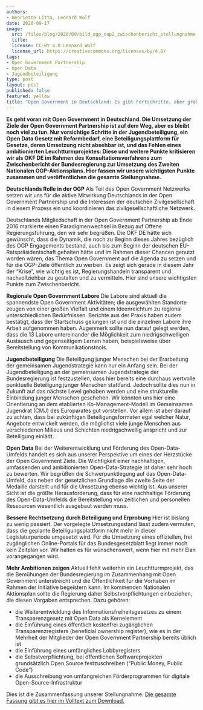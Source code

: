 ```yaml
---
authors:
- Henriette Litta, Leonard Wolf
date: 2020-09-17
image:
  src: /files/blog/2020/09/bild_ogp_nap2_zwischenbericht_stellungnahme.png
  title: 
  license: CC-BY 4.0 Leonard Wolf
  license_url: https://creativecommons.org/licenses/by/4.0/
tags:
- Open Government Partnership
- Open Data
- Jugendbeteiligung
type: post
layout: post
published: false
featured: yellow
title: "Open Government in Deutschland: Es gibt Fortschritte, aber große Ambitionen fehlen"
---
```

**Es geht voran mit Open Government in Deutschland. Die Umsetzung der Ziele der Open Government Partnership ist auf dem Weg, aber es bleibt noch viel zu tun. Nur vorsichtige Schritte in der Jugendbeteiligung, ein Open Data Gesetz mit Reformbedarf, eine Beteiligungsplattform für Gesetze, deren Umsetzung nicht absehbar ist, und das Fehlen eines ambitionierten Leuchtturmprojektes: Diese und weitere Punkte kritisieren wir als OKF DE im Rahmen des Konsultationsverfahrens zum Zwischenbericht der Bundesregierung zur Umsetzung des Zweiten Nationalen OGP-Aktionsplans. Hier fassen wir unsere wichtigsten Punkte zusammen und veröffentlichen die gesamte Stellungnahme.**

**Deutschlands Rolle in der OGP**
Als Teil des Open Government Netzwerks setzen wir uns für die aktive Mitwirkung Deutschlands in der Open Government Partnership und die Interessen der deutschen Zivilgesellschaft in diesem Prozess ein und koordinieren das zivilgesellschaftliche Netzwerk.

Deutschlands Mitgliedschaft in der Open Government Partnership ab Ende 2016 markierte einen Paradigmenwechsel in Bezug auf Offene Regierungsführung, den wir sehr begrüßen. Die OKF DE hätte sich gewünscht, dass die Dynamik, die noch zu Beginn dieses Jahres bezüglich des OGP Engagements bestand, auch bis zum Beginn der deutschen EU-Ratspräsidentschaft gehalten hätte und im Rahmen dieser Chancen genutzt worden wären, das Thema Open Government auf die Agenda zu setzen und für die OGP-Ziele öffentlich zu werben. Es zeigt sich gerade in diesem Jahr der “Krise”, wie wichtig es ist, Regierungshandeln transparent und nachvollziehbar zu gestalten und zu vermitteln. Hier sind unsere wichtigsten Punkte zum Zwischenbericht.

**Regionale Open Government Labore**
Die Labore sind aktuell die spannendste Open Government Aktivitäten; die ausgewählten Standorte zeugen von einer großen Vielfalt und einem Ideenreichtum zu regional unterschiedlichen Bedürfnissen. Berichte aus der Praxis haben zudem bestätigt, dass der Startschuss gelungen ist und die einzelnen Labore ihre Arbeit aufgenommen haben. Augenmerk sollte nun darauf gelegt werden, dass die 13 Labore untereinander die Möglichkeit zum niedrigschwelligen Austausch und gegenseitigem Lernen haben, beispielsweise über Bereitstellung von Kommunikationstools. 

**Jugendbeteiligung**
Die Beteiligung junger Menschen bei der Erarbeitung der gemeinsamen Jugendstrategie kann nur ein Anfang sein. Bei der Jugendbeteiligung an der gemeinsamen Jugendstrategie der Bundesregierung ist festzustellen, dass hier bereits eine durchaus wertvolle punktuelle Beteiligung junger Menschen stattfand. Jedoch sollte dies nun in Zukunft auf das nächste Level gehoben werden und eine strukturelle Einbindung junger Menschen geschehen. Wir könnten uns hier eine Orientierung an dem etablierten Ko-Management-Modell im Gemeinsamen Jugendrat (CMJ) des Europarates gut vorstellen. Vor allem ist aber darauf zu achten, dass bei zukünftigen Beteiligungsformaten egal welcher Natur, Angebote entwickelt werden, die möglichst viele junge Menschen aus verschiedenen Milieus und Schichten niedrigschwellig anspricht und zur Beteiligung einlädt.

**Open Data**
Bei der Weiterentwicklung und Förderung des Open-Data-Umfelds handelt es sich aus unserer Perspektive um eines der Herzstücke der Open Government Ziele. Die Wichtigkeit einer nachhaltigen, umfassenden und ambitionierten Open-Data-Strategie ist daher sehr hoch zu bewerten. Wir begrüßen die Schwerpunktlegung auf das Open-Data-Umfeld, das neben der gesetzlichen Grundlage die zweite Seite der Medaille darstellt und für die Umsetzung ebenso wichtig ist. Aus unserer Sicht ist die größte Herausforderung, dass für eine nachhaltige Förderung des Open-Data-Umfelds die Bereitstellung von zeitlichen und personellen Ressourcen wesentlich ausgebaut werden muss.

**Bessere Rechtsetzung durch Beteiligung und Erprobung**
Hier ist bislang zu wenig passiert. Der vorgelegte Umsetzungsstand lässt zudem vermuten, dass die geplante Beteiligungsplattform nicht mehr in dieser Legislaturperiode umgesetzt wird. Für die Umsetzung eines offiziellen, frei zugänglichen Online-Portals für das Bundesgesetzblatt liegt immer noch kein Zeitplan vor. Wir halten es für wünschenswert, wenn hier mit mehr Elan vorangegangen wird.

**Mehr Ambitionen zeigen**
Aktuell fehlt weiterhin ein Leuchtturmprojekt, das die Bemühungen der Bundesregierung im Zusammenhang mit Open Government unterstreicht und die Öffentlichkeit für die Vorhaben im Rahmen der Initiative begeistern kann. Im kommenden Nationalen Aktionsplan sollte die Regierung daher Selbstverpflichtungen einbeziehen, die diesen Vorgaben entsprechen. Dazu gehören:
- die Weiterentwicklung des Informationsfreiheitsgesetzes zu einem Transparenzgesetz mit Open Data als Kernelement
- die Einführung eines öffentlich kostenfrei zugänglichen Transparenzregisters (beneficial ownership register), wie es in der Mehrheit der Mitglieder der Open Government Partnership bereits üblich ist
- die Einführung eines umfängliches Lobbyregisters
- die Selbstverpflichtung, bei öffentlichen Softwareprojekten grundsätzlich Open Source festzuschreiben (“Public Money, Public Code”)
- die Ausschreibung von umfangreichen Förderprogrammen für digitale Open-Source-Infrastruktur

Dies ist die Zusammenfassung unserer Stellungnahme. [Die gesamte Fassung gibt es hier im Volltext zum Download.](/files/blog/2020/09/2020-08-31_OKF_Stellungnahme_OGP.pdf)



 


